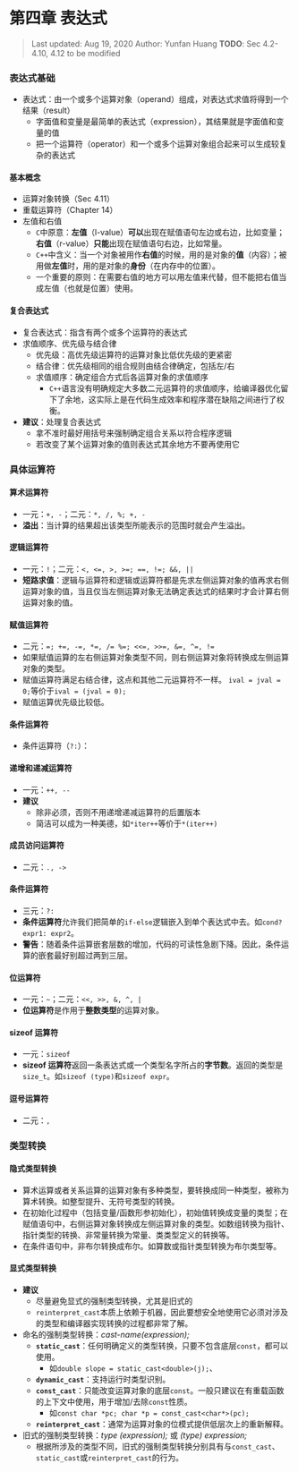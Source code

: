 # 第四章 表达式

> Last updated: Aug 19, 2020
> Author: Yunfan Huang
> **TODO**: Sec 4.2-4.10, 4.12 to be modified

### 表达式基础

- 表达式：由一个或多个运算对象（operand）组成，对表达式求值将得到一个结果（result）
    - 字面值和变量是最简单的表达式（expression），其结果就是字面值和变量的值
    - 把一个运算符（operator）和一个或多个运算对象组合起来可以生成较复杂的表达式

#### 基本概念

- 运算对象转换（Sec 4.11）
- 重载运算符（Chapter 14）
- 左值和右值
    - `C`中原意：**左值**（l-value）**可以**出现在赋值语句左边或右边，比如变量；**右值**（r-value）**只能**出现在赋值语句右边，比如常量。
    - `C++`中含义：当一个对象被用作**右值**的时候，用的是对象的**值**（内容）；被用做**左值**时，用的是对象的**身份**（在内存中的位置）。
    - 一个重要的原则：在需要右值的地方可以用左值来代替，但不能把右值当成左值（也就是位置）使用。

#### 复合表达式

* 复合表达式：指含有两个或多个运算符的表达式
* 求值顺序、优先级与结合律
  * 优先级：高优先级运算符的运算对象比低优先级的更紧密
  * 结合律：优先级相同的组合规则由结合律确定，包括左/右
  * 求值顺序：确定组合方式后各运算对象的求值顺序
    * `C++`语言没有明确规定大多数二元运算符的求值顺序，给编译器优化留下了余地，这实际上是在代码生成效率和程序潜在缺陷之间进行了权衡。
* **建议**：处理复合表达式
  * 拿不准时最好用括号来强制确定组合关系以符合程序逻辑
  * 若改变了某个运算对象的值则表达式其余地方不要再使用它

### 具体运算符

#### 算术运算符

- 一元：`+, -`；二元：`*, /, %; +, -`
- **溢出**：当计算的结果超出该类型所能表示的范围时就会产生溢出。

#### 逻辑运算符

- 一元：`!`；二元：`<, <=, >, >=; ==, !=; &&, ||`
- **短路求值**：逻辑与运算符和逻辑或运算符都是先求左侧运算对象的值再求右侧运算对象的值，当且仅当左侧运算对象无法确定表达式的结果时才会计算右侧运算对象的值。

#### 赋值运算符

- 二元：`=; +=, -=, *=, /= %=; <<=, >>=, &=, ^=, !=`
- 如果赋值运算的左右侧运算对象类型不同，则右侧运算对象将转换成左侧运算对象的类型。
- 赋值运算符满足右结合律，这点和其他二元运算符不一样。 `ival = jval = 0;`等价于`ival = (jval = 0);`
- 赋值运算优先级比较低。

#### 条件运算符

- 条件运算符（`?:`）：

#### 递增和递减运算符

* 一元：`++, --`
* **建议**
  * 除非必须，否则不用递增递减运算符的后置版本
  * 简洁可以成为一种美德，如`*iter++`等价于`*(iter++)`

#### 成员访问运算符

* 二元：`., ->`

#### 条件运算符

* 三元：`?:`
* **条件运算符**允许我们把简单的`if-else`逻辑嵌入到单个表达式中去。如`cond? expr1: expr2`。
* **警告**：随着条件运算嵌套层数的增加，代码的可读性急剧下降。因此，条件运算的嵌套最好别超过两到三层。

#### 位运算符

- 一元：`~`；二元：`<<, >>, &, ^, |`
- **位运算符**是作用于**整数类型**的运算对象。

#### sizeof  运算符

- 一元：`sizeof`
- **sizeof 运算符**返回一条表达式或一个类型名字所占的**字节数**。返回的类型是 `size_t`。如`sizeof (type)`和`sizeof expr`。

#### 逗号运算符

* 二元：`,`

### 类型转换

#### 隐式类型转换

- 算术运算或者关系运算的运算对象有多种类型，要转换成同一种类型，被称为算术转换。如整型提升、无符号类型的转换。
- 在初始化过程中（包括变量/函数形参初始化），初始值转换成变量的类型；在赋值语句中，右侧运算对象转换成左侧运算对象的类型。如数组转换为指针、指针类型的转换、非常量转换为常量、类类型定义的转换等。
- 在条件语句中，非布尔转换成布尔。如算数或指针类型转换为布尔类型等。

#### 显式类型转换

* **建议**
  * 尽量避免显式的强制类型转换，尤其是旧式的
  * `reinterpret_cast`本质上依赖于机器，因此要想安全地使用它必须对涉及的类型和编译器实现转换的过程都非常了解。
* 命名的强制类型转换：*cast-name<type>(expression);*
  * **`static_cast`**：任何明确定义的类型转换，只要不包含底层`const`，都可以使用。
    * 如`double slope = static_cast<double>(j);`、
  * **`dynamic_cast`**：支持运行时类型识别。
  * **`const_cast`**：只能改变运算对象的底层`const`。一般只建议在有重载函数的上下文中使用，用于增加/去除`const`性质。
    * 如`const char *pc; char *p = const_cast<char*>(pc);`
  * **`reinterpret_cast`**：通常为运算对象的位模式提供低层次上的重新解释。
* 旧式的强制类型转换：*type (expression);* 或 *(type) expression;*
  * 根据所涉及的类型不同，旧式的强制类型转换分别具有与`const_cast`、`static_cast`或`reinterpret_cast`的行为。
